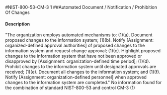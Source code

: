 #NIST-800-53-CM-3 1
##Automated Document / Notification / Prohibition Of Changes
#### Description
"The organization employs automated mechanisms to:
   (1)(a).  Document proposed changes to the information system;
   (1)(b).  Notify [Assignment: organized-defined approval authorities] of proposed changes to the information system and request change approval;
   (1)(c).  Highlight proposed changes to the information system that have not been approved or disapproved by [Assignment: organization-defined time period];
   (1)(d).  Prohibit changes to the information system until designated approvals are received;
   (1)(e).  Document all changes to the information system; and
   (1)(f).  Notify [Assignment: organization-defined personnel] when approved changes to the information system are completed."
No information found for the combination of standard NIST-800-53 and control CM-3 (1)
